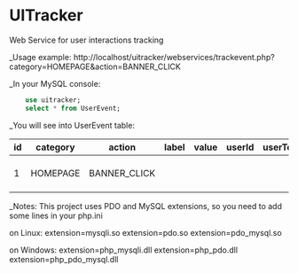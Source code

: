# UITracker
Web Service for user interactions tracking

_Usage example:
http://localhost/uitracker/webservices/trackevent.php?category=HOMEPAGE&action=BANNER_CLICK

_In your MySQL console:
```sql
    use uitracker;
    select * from UserEvent;
```

_You will see into UserEvent table:

| id | category | action       | label | value | userId | userToken | ipAddress | dateTime            |
|----|----------|--------------|-------|-------|--------|-----------|-----------|---------------------|
| 1  | HOMEPAGE | BANNER_CLICK |       |       |        |           | 127.0.0.1 | 2015-08-09 13:22:50 |



_Notes:
This project uses PDO and MySQL extensions, so you need to add some lines in your php.ini

on Linux:
extension=mysqli.so
extension=pdo.so
extension=pdo_mysql.so

on Windows:
extension=php_mysqli.dll
extension=php_pdo.dll
extension=php_pdo_mysql.dll

